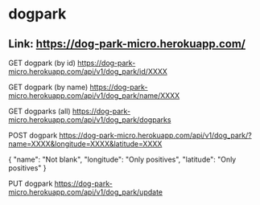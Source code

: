 # dogpark

## Link: https://dog-park-micro.herokuapp.com/

GET dogpark (by id)
https://dog-park-micro.herokuapp.com/api/v1/dog_park/id/XXXX

GET dogpark (by name) 
https://dog-park-micro.herokuapp.com/api/v1/dog_park/name/XXXX

GET dogparks (all)
https://dog-park-micro.herokuapp.com/api/v1/dog_park/dogparks

POST dogpark 
https://dog-park-micro.herokuapp.com/api/v1/dog_park/?name=XXXX&longitude=XXXX&latitude=XXXX

{ "name": "Not blank",
  "longitude": "Only positives",
  "latitude": "Only positives"
  }
  
PUT dogpark
https://dog-park-micro.herokuapp.com/api/v1/dog_park/update